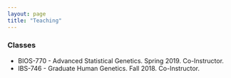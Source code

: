 ```yaml
---
layout: page
title: "Teaching"
---
```


### Classes

* BIOS-770 - Advanced Statistical Genetics. Spring 2019. Co-Instructor.
* IBS-746 - Graduate Human Genetics. Fall 2018. Co-Instructor. 


